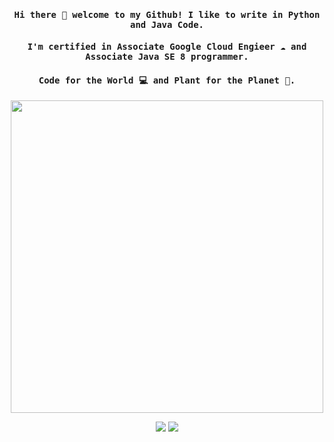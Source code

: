 <h4 align="center"><samp> Hi there 🙋 welcome to my Github! I like to write in Python and Java Code. </samp></h4>
<h4 align="center"><samp> I'm certified in Associate Google Cloud Engieer ☁️ and Associate Java SE 8 programmer. </samp></h4>
<h4 align="center"><samp> Code for the World 💻 and Plant for the Planet 🌲. </samp></h4>

<p align="center">
<!--   <img width="250" src="https://media.giphy.com/media/YlrjOJxFKUMGmbDxva/giphy.gif"> -->
    <img width="500" src="https://monophy.com/media/d9Bxf3MkWOI7pu8pZv/monophy.gif">
</p>




<p align="center">
<a href= "https://www.linkedin.com/in/linzhou-zhong/"><img src="https://img.icons8.com/doodle/48/000000/linkedin--v2.png"/></a>
<a href= "https://justgiveacar.medium.com/"><img src="https://img.icons8.com/color/48/000000/medium-monogram.png"/></a>
</p>
